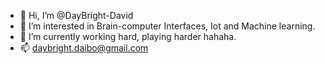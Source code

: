 - 👋 Hi, I’m @DayBright-David
- 👀 I’m interested in Brain-computer Interfaces, Iot and Machine learning.
- 🌱 I’m currently working hard, playing harder hahaha.
- 📫 daybright.daibo@gmail.com

<!---
DayBright-David/DayBright-David is a ✨ special ✨ repository because its `README.md` (this file) appears on your GitHub profile.
You can click the Preview link to take a look at your changes.
--->
